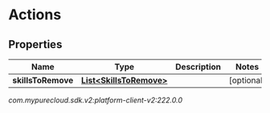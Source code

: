 # Actions


## Properties

| Name | Type | Description | Notes |
| ------------ | ------------- | ------------- | ------------- |
| **skillsToRemove** | [**List&lt;SkillsToRemove&gt;**](SkillsToRemove) |  |  [optional] |




_com.mypurecloud.sdk.v2:platform-client-v2:222.0.0_
